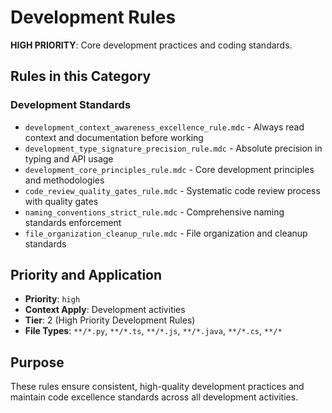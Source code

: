 # Development Rules

**HIGH PRIORITY**: Core development practices and coding standards.

## Rules in this Category

### **Development Standards**
- `development_context_awareness_excellence_rule.mdc` - Always read context and documentation before working
- `development_type_signature_precision_rule.mdc` - Absolute precision in typing and API usage
- `development_core_principles_rule.mdc` - Core development principles and methodologies
- `code_review_quality_gates_rule.mdc` - Systematic code review process with quality gates
- `naming_conventions_strict_rule.mdc` - Comprehensive naming standards enforcement
- `file_organization_cleanup_rule.mdc` - File organization and cleanup standards

## Priority and Application

- **Priority**: `high`
- **Context Apply**: Development activities
- **Tier**: 2 (High Priority Development Rules)
- **File Types**: `**/*.py`, `**/*.ts`, `**/*.js`, `**/*.java`, `**/*.cs`, `**/*`

## Purpose

These rules ensure consistent, high-quality development practices and maintain code excellence standards across all development activities.
